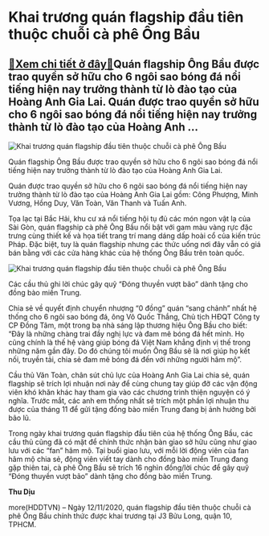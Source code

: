 Khai trương quán flagship đầu tiên thuộc chuỗi cà phê Ông Bầu
=============================================================

[:gift:Xem chi tiết ở đây:gift:](https://hddtvn.com/khai-truong-quan-flagship-dau-tien-thuoc-chuoi-ca-phe-ong-bau/)Quán flagship Ông Bầu được trao quyền sở hữu cho 6 ngôi sao bóng đá nổi tiếng hiện nay trưởng thành từ lò đào tạo của Hoàng Anh Gia Lai. Quán được trao quyền sở hữu cho 6 ngôi sao bóng đá nổi tiếng hiện nay trưởng thành từ lò đào tạo của Hoàng Anh …
---------------------------------------------------------------------------------------------------------------------------------------------------------------------------------------------------------------------------------------------------------





![Khai trương quán flagship đầu tiên thuộc chuỗi cà phê Ông Bầu](https://hddtvn.com/wp-content/uploads/2021/01/4733_Hinh_7_VYn_Toan_va_Minh_VYYng_ban_ca_phe_gay_quY_Yng_hY_YYng_bao_miYn_Trung.jpg "Khai trương quán flagship đầu tiên thuộc chuỗi cà phê Ông Bầu")


Quán flagship Ông Bầu được trao quyền sở hữu cho 6 ngôi sao bóng đá nổi tiếng hiện nay trưởng thành từ lò đào tạo của Hoàng Anh Gia Lai.



Quán được trao quyền sở hữu cho 6 ngôi sao bóng đá nổi tiếng hiện nay trưởng thành từ lò đào tạo của Hoàng Anh Gia Lai gồm: Công Phượng, Minh Vương, Hồng Duy, Văn Toàn, Văn Thanh và Tuấn Anh.


Tọa lạc tại Bắc Hải, khu cư xá nổi tiếng hội tụ đủ các món ngon vật lạ của Sài Gòn, quán flagship cà phê Ông Bầu nổi bật với gam màu vàng rực đặc trưng cùng thiết kế và họa tiết trang trí mang dáng dấp hoài cổ của kiến trúc Pháp. Đặc biệt, tuy là quán flagship nhưng các thức uống nơi đây vẫn có giá bán bằng với các cửa hàng khác của hệ thống Ông Bầu trên toàn quốc.





![Khai trương quán flagship đầu tiên thuộc chuỗi cà phê Ông Bầu](https://hddtvn.com/wp-content/uploads/2021/01/5023_Hinh_3_cac_cYu_thY_cung_ghi_lYi_chuc_gay_quY_Yong_thuyYn_vYYt_bao_Yng_hY_miYn_Trung.jpg "Khai trương quán flagship đầu tiên thuộc chuỗi cà phê Ông Bầu")


Các cầu thủ ghi lời chúc gây quỹ “Đóng thuyền vượt bão” dành tặng cho đồng bào miền Trung.



Chia sẻ về quyết định chuyển nhượng “0 đồng” quán “sang chảnh” nhất hệ thống cho 6 ngôi sao bóng đá, ông Võ Quốc Thắng, Chủ tịch HĐQT Công ty CP Đồng Tâm, một trong ba nhà sáng lập thương hiệu Ông Bầu cho biết: “Đây là những chàng trai đầy nghị lực và đam mê bóng đá hết mình. Họ cũng chính là thế hệ vàng giúp bóng đá Việt Nam khẳng định vị thế trong những năm gần đây. Do đó chúng tôi muốn Ông Bầu sẽ là nơi giúp họ kết nối, truyền tải, chia sẻ đam mê bóng đá đến với những người hâm mộ”.


Cầu thủ Văn Toàn, chân sút chủ lực của Hoàng Anh Gia Lai chia sẻ, quán flagship sẽ trích lợi nhuận nơi này để cùng chung tay giúp đỡ các vận động viên khó khăn khác hay tham gia vào các chương trình thiện nguyện có ý nghĩa. Trước mắt, các anh em thống nhất sẽ trích một phần lợi nhuận thu được của tháng 11 để gửi tặng đồng bào miền Trung đang bị ảnh hưởng bởi bão lũ.


Trong ngày khai trương quán flagship đầu tiên của hệ thống Ông Bầu, các cầu thủ cũng đã có mặt để chính thức nhận bàn giao sở hữu cũng như giao lưu với các “fan” hâm mộ. Tại buổi giao lưu, với mỗi lời động viên của fan hâm mộ chia sẻ, động viên viết tay dành cho đồng bào miền Trung đang gặp thiên tai, cà phê Ông Bầu sẽ trích 16 nghìn đồng/lời chúc để gây quỹ “Đóng thuyền vượt bão” dành tặng cho đồng bào miền Trung.




**Thu Dịu**



more(HDDTVN) – Ngày 12/11/2020, quán flagship đầu tiên thuộc chuỗi cà phê Ông Bầu chính thức được khai trương tại J3 Bửu Long, quận 10, TPHCM.

